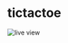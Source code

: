 # tictactoe
![live view](https://user-images.githubusercontent.com/93812988/208297147-2589bbcb-03b4-49dc-a188-475f4494f885.JPG)
